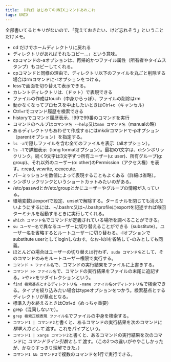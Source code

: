 ```yaml
---
title: （ほぼ）はじめてのUNIXコマンドあれこれ
tags: UNIX
---
```

全部書いてるとキリがないので、「覚えておきたい、けど忘れそう」ということだけメモ。

  * cd だけでホームディレクトリに戻れる
  * ディレクトリがあればそれもコピー…」という意味。
  * cpコマンドの-aオプションは、再帰的かつファイル属性（所有者やタイムスタンプ）もコピーしてくれる。
  * cpコマンドと同様の理由で、ディレクトリ以下のファイルを丸ごと削除する場合はrmコマンドに-rオプションをつける。
  * lessで画面を切り替えて表示できる。
  * カレントディレクトリは.（ドット）で表現できる
  * ファイルの作成はtouch（中身からっぽ）、ファイルの削除はrm
  * 動かなくなってプロセスを中止したいときはCtrl+c（キャンセル）
  * Ctrl+rでコマンド履歴を検索できる
  * historyでコマンド履歴表示、!99で99番のコマンドを実行
  * コマンドのヘルプは`コマンド名 --help`又は`man コマンド名`（manualの略）
  * あるディレクトリもあわせて作成するにはmkdirコマンドで-pオプション（parentオプション）を指定する。
  * `ls -a`で隠しファイルを含む全てのファイルを表示（allオプション）。
  * `ls -l`で詳細表示（long formatオプション）。最初の1文字は、d:シンボリックリンク。続く9文字は3文字ずつ所有ユーザー(u: user)、所有グループ(g: group)、それ以外のユーザー(o: other)のPermission（アクセス権）を表す。r:read, w:write, x:execute.
  * パーミッションを数値によって表現することもよくある（詳細は省略）。
  * シンボリックリンクというショートカットみたいのがある。
  * /etc/passwdとか/etc/groupとかにユーザーやグループの情報が入っている。
  * 環境変数はexportで設定、unsetで解除する。ターミナルを閉じても消えないようにするには、~/.bashrc又は~/.bashprofileにexportを記述すれば毎回ターミナルを起動するときに実行してくれる。
  * `which コマンド名`でコマンドが定義されている場所を調べることができる。
  * `su ユーザー名`で異なるユーザーに切り替えることができる（substitute）。ユーザー名を省略するとルートユーザーに切り替わる。-lオプションでsubstitute userとしてloginしなおす。なお-lのlを省略して-のみとしても同義。
  * ほとんどの場合はユーザーの切り替えは行わず、`sudo コマンド名`として、そのコマンドのみをルートユーザー権限で実行する。
  * `コマンド > ファイル名`で、コマンドの実行結果をファイルに上書きする。
  * `コマンド >> ファイル名`で、コマンドの実行結果をファイルの末尾に追記する。>や>>をリダイレクションという。
  * `find 検索基点とするディレクトリ名 -name ファイル名orディレクトリ名`で検索できる。タイプを絞り込みたい場合はtypeオプションをつかう。検索基点とするディレクトリが基点となる。
  * 標準入力を終えるときはCtrl+d（めっちゃ重要）
  * grep（混同しないで）。
  * `grep 検索正規表現 ファイル名`でファイルの中身を検索する。
  * `コマンド1 | コマンド2`と書くと、あるコマンドの実行結果を次のコマンドに _標準入力として_ 渡す。これをパイプという。
  * `コマンド1 | xargs コマンド2`と書くと、あるコマンドの実行結果を次のコマンドに _コマンドライン引数として_ 渡す。（この2つの違いがややこしかったが、かなりすっきり理解できた。）
  * `コマンド1 && コマンド2`で複数のコマンドを1行で実行できる。